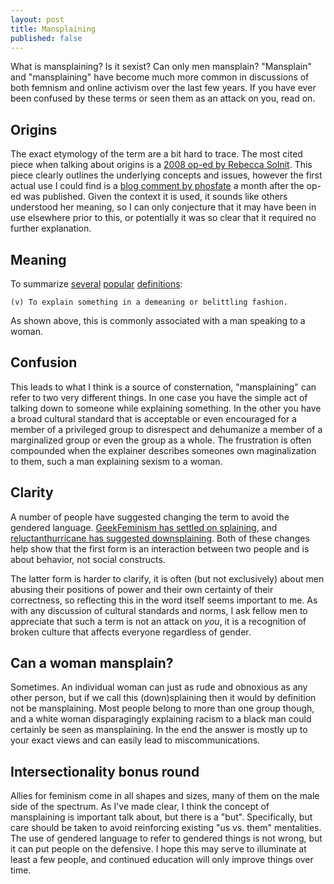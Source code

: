 ```yaml
---
layout: post
title: Mansplaining
published: false
---
```


What is mansplaining? Is it sexist? Can only men mansplain? "Mansplain" and
"mansplaining" have become much more common in discussions of both femnism and
online activism over the last few years. If you have ever been confused by these
terms or seen them as an attack on you, read on.

## Origins

The exact etymology of the term are a bit hard to trace. The most cited piece
when talking about origins is a [2008 op-ed by Rebecca Solnit](http://articles.latimes.com/2008/apr/13/opinion/op-solnit13).
This piece clearly outlines the underlying concepts and issues, however the first
actual use I could find is a [blog comment by phosfate](http://www.journalfen.net/community/fandom_wank/1156737.html?thread=179210113#t179210113)
a month after the op-ed was published. Given the context it is used, it sounds
like others understood her meaning, so I can only conjecture that it may have
been in use elsewhere prior to this, or potentially it was so clear that it
required no further explanation.

## Meaning

To summarize [several](http://en.wiktionary.org/wiki/mansplaining)
[popular](http://geekfeminism.wikia.com/wiki/Splaining)
[definitions](http://www.urbandictionary.com/define.php?term=Mansplain):

    (v) To explain something in a demeaning or belittling fashion.

As shown above, this is commonly associated with a man speaking to a woman.

## Confusion

This leads to what I think is a source of consternation, "mansplaining" can
refer to two very different things. In one case you have the simple act of
talking down to someone while explaining something. In the other you have a
broad cultural standard that is acceptable or even encouraged for a member of a
privileged group to disrespect and dehumanize a member of a marginalized group
or even the group as a whole. The frustration is often compounded when the
explainer describes someones own maginalization to them, such a man explaining
sexism to a woman.

## Clarity

A number of people have suggested changing the term to avoid the gendered language.
[GeekFeminism has settled on splaining](http://geekfeminism.wikia.com/wiki/Splaining),
and [reluctanthurricane has suggested downsplaining](http://reluctanthurricane.tumblr.com/post/7112530646/why-we-need-to-change-mansplain).
Both of these changes help show that the first form is an interaction between
two people and is about behavior, not social constructs.

The latter form is harder to clarify, it is often (but not exclusively) about
men abusing their positions of power and their own certainty of their
correctness, so reflecting this in the word itself seems important to me. As
with any discussion of cultural standards and norms, I ask fellow men to
appreciate that such a term is not an attack on *you*, it is a recognition of
broken culture that affects everyone regardless of gender.

## Can a woman mansplain?

Sometimes. An individual woman can just as rude and obnoxious as any other
person, but if we call this (down)splaining then it would by definition not be
mansplaining. Most people belong to more than one group though, and a white
woman disparagingly explaining racism to a black man could certainly be seen
as mansplaining. In the end the answer is mostly up to your exact views and
can easily lead to miscommunications.

## Intersectionality bonus round

Allies for feminism come in all shapes and sizes, many of them on the male
side of the spectrum. As I've made clear, I think the concept of mansplaining is
important talk about, but there is a "but". Specifically, but care should be taken
to avoid reinforcing existing "us vs. them" mentalities. The use of gendered
language to refer to gendered things is not wrong, but it can put people on
the defensive. I hope this may serve to illuminate at least a few people, and
continued education will only improve things over time.
